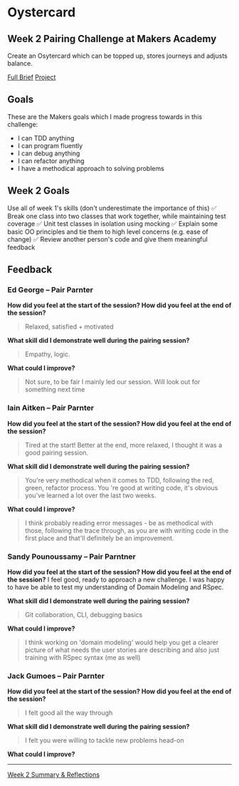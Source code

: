 # Oystercard 
## Week 2 Pairing Challenge at Makers Academy

Create an Osytercard which can be topped up, stores journeys and adjusts balance. 

[Full Brief](https://github.com/makersacademy/course/tree/master/oystercard) 
[Project](https://github.com/hannahdesmond/oyster-card) 

## Goals
These are the Makers goals which I made progress towards in this challenge:
- I can TDD anything
- I can program fluently
- I can debug anything
- I can refactor anything
- I have a methodical approach to solving problems

## Week 2 Goals

Use all of week 1's skills (don't underestimate the importance of this) :white_check_mark:
Break one class into two classes that work together, while maintaining test coverage :white_check_mark:
Unit test classes in isolation using mocking :white_check_mark:
Explain some basic OO principles and tie them to high level concerns (e.g. ease of change) :white_check_mark:
Review another person's code and give them meaningful feedback

## Feedback

### Ed George – Pair Parnter
**How did you feel at the start of the session? How did you feel at the end of the session?**
>Relaxed, satisfied + motivated

**What skill did I demonstrate well during the pairing session?**
>Empathy, logic. 

**What could I improve?**
>Not sure, to be fair I mainly led our session. Will look out for something next time

### Iain Aitken – Pair Parnter
**How did you feel at the start of the session? How did you feel at the end of the session?**
>Tired at the start! Better at the end, more relaxed, I thought it was a good pairing session.

**What skill did I demonstrate well during the pairing session?**
>You're very methodical when it comes to TDD, following the red, green, refactor process. You 're good at writing code, it's obvious you've learned a lot over the last two weeks.

**What could I improve?**
>I think probably reading error messages - be as methodical with those, following the trace through, as you are with writing code in the first place and that'll definitely be an improvement.

### Sandy Pounoussamy – Pair Parntner
**How did you feel at the start of the session? How did you feel at the end of the session?**
I feel good, ready to approach a new challenge. I was happy to have be able to test my understanding of Domain Modeling and RSpec.

**What skill did I demonstrate well during the pairing session?**
>Git collaboration, CLI, debugging basics


**What could I improve?**
>I think working on 'domain modeling' would help you get a clearer picture of what needs the user stories are describing and also just training with RSpec syntax (me as well)


### Jack Gumoes – Pair Parnter
**How did you feel at the start of the session? How did you feel at the end of the session?**
>I felt good all the way through

**What skill did I demonstrate well during the pairing session?**
>I felt you were willing to tackle new problems head-on

**What could I improve?**
>

---
[Week 2 Summary & Reflections](goals/weekly/week-2.md)
